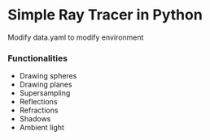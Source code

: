 # Simple Ray Tracer in Python

Modify data.yaml to modify environment

### Functionalities

 - Drawing spheres
 - Drawing planes
 - Supersampling
 - Reflections
 - Refractions
 - Shadows
 - Ambient light
